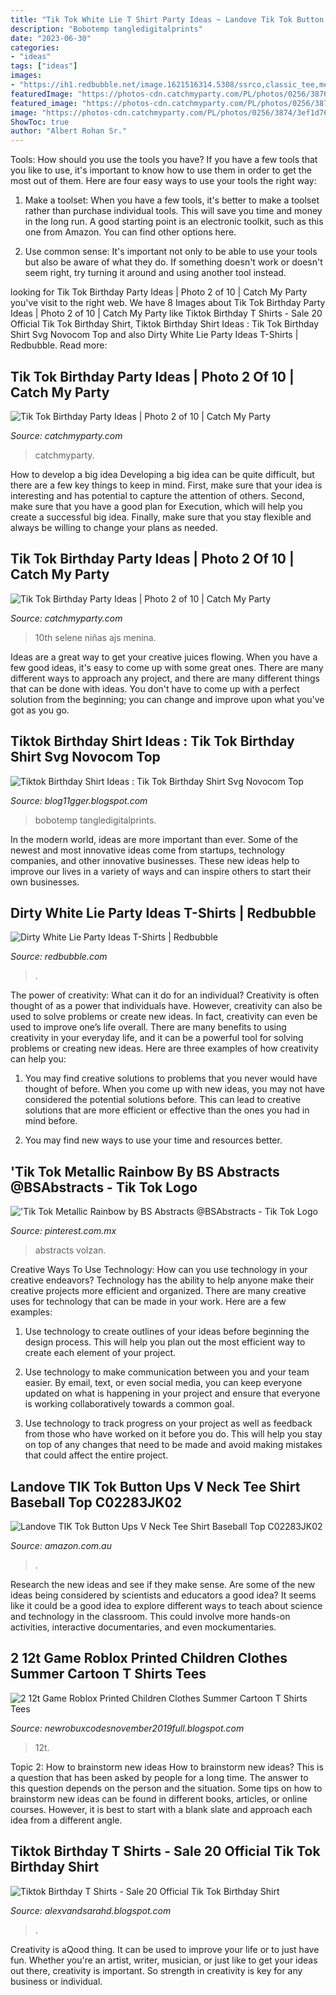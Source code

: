 ```yaml
---
title: "Tik Tok White Lie T Shirt Party Ideas ~ Landove Tik Tok Button Ups V Neck Tee Shirt Baseball Top C02283jk02"
description: "Bobotemp tangledigitalprints"
date: "2023-06-30"
categories:
- "ideas"
tags: ["ideas"]
images:
- "https://ih1.redbubble.net/image.1621516314.5308/ssrco,classic_tee,mens,fafafa:ca443f4786,front_alt,square_product,600x600.jpg"
featuredImage: "https://photos-cdn.catchmyparty.com/PL/photos/0256/3876/76ee8fd7-87e6-48f1-b8b9-41b31bd0c263.jpeg"
featured_image: "https://photos-cdn.catchmyparty.com/PL/photos/0256/3876/76ee8fd7-87e6-48f1-b8b9-41b31bd0c263.jpeg"
image: "https://photos-cdn.catchmyparty.com/PL/photos/0256/3874/3ef1d763-4b61-4c7c-af03-bf5ca9b09552.jpeg"
ShowToc: true
author: "Albert Rohan Sr."
---
```



Tools: How should you use the tools you have?
If you have a few tools that you like to use, it's important to know how to use them in order to get the most out of them. Here are four easy ways to use your tools the right way:
1) Make a toolset: When you have a few tools, it's better to make a toolset rather than purchase individual tools. This will save you time and money in the long run. A good starting point is an electronic toolkit, such as this one from Amazon. You can find other options here.

2) Use common sense: It's important not only to be able to use your tools but also be aware of what they do. If something doesn't work or doesn't seem right, try turning it around and using another tool instead.

	

		
looking for Tik Tok Birthday Party Ideas | Photo 2 of 10 | Catch My Party you've visit to the right web. We have 8 Images about Tik Tok Birthday Party Ideas | Photo 2 of 10 | Catch My Party like Tiktok Birthday T Shirts - Sale 20 Official Tik Tok Birthday Shirt, Tiktok Birthday Shirt Ideas : Tik Tok Birthday Shirt Svg Novocom Top and also Dirty White Lie Party Ideas T-Shirts | Redbubble. Read more:
		
    
## Tik Tok Birthday Party Ideas | Photo 2 Of 10 | Catch My Party

<img loading=lazy src="https://photos-cdn.catchmyparty.com/PL/photos/0256/3876/76ee8fd7-87e6-48f1-b8b9-41b31bd0c263.jpeg" onerror="this.onerror=null;this.src='https://tse4.mm.bing.net/th?id=OIP.v7qofowCW2Sv-tU5R3aTvgHaJ4&amp;pid=15.1';" alt="Tik Tok Birthday Party Ideas | Photo 2 of 10 | Catch My Party">

_Source: catchmyparty.com_

>catchmyparty. 

	

How to develop a big idea
Developing a big idea can be quite difficult, but there are a few key things to keep in mind. First, make sure that your idea is interesting and has potential to capture the attention of others. Second, make sure that you have a good plan for Execution, which will help you create a successful big idea. Finally, make sure that you stay flexible and always be willing to change your plans as needed.

    
## Tik Tok Birthday Party Ideas | Photo 2 Of 10 | Catch My Party

<img loading=lazy src="https://photos-cdn.catchmyparty.com/PL/photos/0256/3874/3ef1d763-4b61-4c7c-af03-bf5ca9b09552.jpeg" onerror="this.onerror=null;this.src='https://tse3.mm.bing.net/th?id=OIP.1VxitqGkanseMkSZz3qz9AHaJ4&amp;pid=15.1';" alt="Tik Tok Birthday Party Ideas | Photo 2 of 10 | Catch My Party">

_Source: catchmyparty.com_

>10th selene niñas ajs menina. 

	

Ideas are a great way to get your creative juices flowing. When you have a few good ideas, it's easy to come up with some great ones. There are many different ways to approach any project, and there are many different things that can be done with ideas. You don't have to come up with a perfect solution from the beginning; you can change and improve upon what you've got as you go.

    
## Tiktok Birthday Shirt Ideas : Tik Tok Birthday Shirt Svg Novocom Top

<img loading=lazy src="https://cdn.tangledigitalprints.com/listings/thumb/5d4d6d3c38dd915a8b4e8145/7vOuIvk88y/aZGLQ0yvED___generate-thumb/6nDGm_v1_compressed.jpg" onerror="this.onerror=null;this.src='https://tse2.mm.bing.net/th?id=OIP.CRWn95f1PJoMPkmsVO_ONgHaHa&amp;pid=15.1';" alt="Tiktok Birthday Shirt Ideas : Tik Tok Birthday Shirt Svg Novocom Top">

_Source: blog11gger.blogspot.com_

>bobotemp tangledigitalprints. 

	

In the modern world, ideas are more important than ever. Some of the newest and most innovative ideas come from startups, technology companies, and other innovative businesses. These new ideas help to improve our lives in a variety of ways and can inspire others to start their own businesses.

    
## Dirty White Lie Party Ideas T-Shirts | Redbubble

<img loading=lazy src="https://ih1.redbubble.net/image.1621516314.5308/ssrco,classic_tee,mens,fafafa:ca443f4786,front_alt,square_product,600x600.jpg" onerror="this.onerror=null;this.src='https://tse3.mm.bing.net/th?id=OIP.PPQNyHStzr5p79mKzoy7dgHaHZ&amp;pid=15.1';" alt="Dirty White Lie Party Ideas T-Shirts | Redbubble">

_Source: redbubble.com_

>. 

	

The power of creativity: What can it do for an individual?
Creativity is often thought of as a power that individuals have. However, creativity can also be used to solve problems or create new ideas. In fact, creativity can even be used to improve one’s life overall. There are many benefits to using creativity in your everyday life, and it can be a powerful tool for solving problems or creating new ideas. Here are three examples of how creativity can help you: 
1) You may find creative solutions to problems that you never would have thought of before. When you come up with new ideas, you may not have considered the potential solutions before. This can lead to creative solutions that are more efficient or effective than the ones you had in mind before. 

2) You may find new ways to use your time and resources better.

    
## &#039;Tik Tok Metallic Rainbow By BS Abstracts @BSAbstracts - Tik Tok Logo

<img loading=lazy src="https://i.pinimg.com/736x/10/3c/6c/103c6cdce33b53a0a25c196e08a28fbc.jpg" onerror="this.onerror=null;this.src='https://tse2.mm.bing.net/th?id=OIP.5NS4gUi8PHHlKqBo9hcfSgHaHa&amp;pid=15.1';" alt="&#039;Tik Tok Metallic Rainbow by BS Abstracts @BSAbstracts - Tik Tok Logo">

_Source: pinterest.com.mx_

>abstracts volzan. 

	

Creative Ways To Use Technology: How can you use technology in your creative endeavors?
Technology has the ability to help anyone make their creative projects more efficient and organized. There are many creative uses for technology that can be made in your work. Here are a few examples:
1. Use technology to create outlines of your ideas before beginning the design process. This will help you plan out the most efficient way to create each element of your project.

2. Use technology to make communication between you and your team easier. By email, text, or even social media, you can keep everyone updated on what is happening in your project and ensure that everyone is working collaboratively towards a common goal.

3. Use technology to track progress on your project as well as feedback from those who have worked on it before you do. This will help you stay on top of any changes that need to be made and avoid making mistakes that could affect the entire project.

    
## Landove TIK Tok Button Ups V Neck Tee Shirt Baseball Top C02283JK02

<img loading=lazy src="https://images-na.ssl-images-amazon.com/images/I/51EUZkNzOWL._AC_SL1001_.jpg" onerror="this.onerror=null;this.src='https://tse1.mm.bing.net/th?id=OIP.rxf4ObrhfagTkG8l-v_qwQHaGs&amp;pid=15.1';" alt="Landove TIK Tok Button Ups V Neck Tee Shirt Baseball Top C02283JK02">

_Source: amazon.com.au_

>. 

	

Research the new ideas and see if they make sense.
Are some of the new ideas being considered by scientists and educators a good idea? It seems like it could be a good idea to explore different ways to teach about science and technology in the classroom. This could involve more hands-on activities, interactive documentaries, and even mockumentaries.

    
## 2 12t Game Roblox Printed Children Clothes Summer Cartoon T Shirts Tees

<img loading=lazy src="https://cf.shopee.sg/file/8c5df9f71c9b0df4a441e5d181f7235a" onerror="this.onerror=null;this.src='https://tse3.mm.bing.net/th?id=OIP.jF359xybDfSkQeXRgfcjWgHaHa&amp;pid=15.1';" alt="2 12t Game Roblox Printed Children Clothes Summer Cartoon T Shirts Tees">

_Source: newrobuxcodesnovember2019full.blogspot.com_

>12t. 

	

Topic 2: How to brainstorm new ideas
How to brainstorm new ideas? This is a question that has been asked by people for a long time. The answer to this question depends on the person and the situation. Some tips on how to brainstorm new ideas can be found in different books, articles, or online courses. However, it is best to start with a blank slate and approach each idea from a different angle.

    
## Tiktok Birthday T Shirts - Sale 20 Official Tik Tok Birthday Shirt

<img loading=lazy src="https://i.ebayimg.com/images/g/7EAAAOSw72NfAqKS/s-l300.jpg" onerror="this.onerror=null;this.src='https://tse3.mm.bing.net/th?id=OIP.G8V1KwPr0pYHULAudttj_QAAAA&amp;pid=15.1';" alt="Tiktok Birthday T Shirts - Sale 20 Official Tik Tok Birthday Shirt">

_Source: alexvandsarahd.blogspot.com_

>. 

	

Creativity is aQood thing. It can be used to improve your life or to just have fun. Whether you're an artist, writer, musician, or just like to get your ideas out there, creativity is important. So strength in creativity is key for any business or individual.

